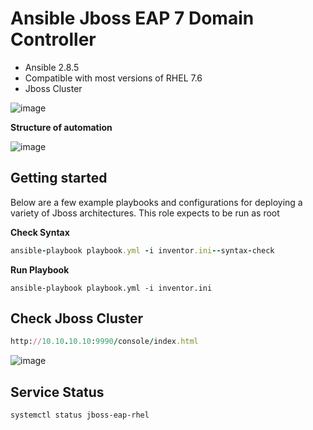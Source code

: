 
# Ansible Jboss EAP 7 Domain Controller

-   Ansible 2.8.5
-   Compatible with most versions of RHEL 7.6
-   Jboss Cluster 
  
![image](https://user-images.githubusercontent.com/3519706/82335152-9db0d000-99f1-11ea-85d3-a9cefbf5def4.png)


**Structure of automation**

![image](https://user-images.githubusercontent.com/3519706/66905959-7b944100-f00f-11e9-8bfb-4d697a46f88a.png)

## Getting started

Below are a few example playbooks and configurations for deploying a variety of Jboss architectures.
This role expects to be run as root

**Check Syntax**
```ruby
ansible-playbook playbook.yml -i inventor.ini--syntax-check
```
**Run Playbook**

    ansible-playbook playbook.yml -i inventor.ini

## Check Jboss Cluster
```ruby
http://10.10.10.10:9990/console/index.html
```  
![image](https://user-images.githubusercontent.com/3519706/82335751-71498380-99f2-11ea-9d2f-dd3032e36077.png)

## Service Status

    systemctl status jboss-eap-rhel
